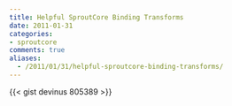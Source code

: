 ```yaml
---
title: Helpful SproutCore Binding Transforms
date: 2011-01-31
categories:
- sproutcore
comments: true
aliases:
  - /2011/01/31/helpful-sproutcore-binding-transforms/
---
```


{{< gist devinus 805389 >}} 
